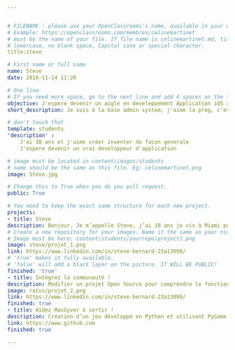 ```yaml
---


# FILENAME : please use your OpenClassrooms's name, available in your url.
# Example: https://openclassrooms.com/membres/celinemartinet
# must be the name of your file. If file name is celinemartinet.md, title is celinemartinet.
# lowercase, no blank space, Capital case or special character.
title:steve

# First name or full name
name: Steve
date: 2018-11-14 11:20

# One line.
# If you need more space, go to the next line and add 4 spaces on the left, as in 'description'.
objective: J'espere devenir un aigle en develeppement Application iOS afin d'etre à mon compte plus tard
short_description: Je suis à la base admin system, j'aime la prog, c'est la raison pour laquelle je me suis inscrit à cette formation de Dev iOS. Mes hobbies sont ma petite amie, le trading, le cinema, voyage.

# don't touch that
template: students
'description' :
    J'ai 38 ans et j'aime créer inventer de facon generale
    J'espere devenir un vrai developpeur d'application

# image must be located in content/images/students
# name should be the same as this file. Eg: celinemartinet.png
image: Steve.jpg

# Change this to True when you do you pull request.
public: True

# You need to keep the exact same structure for each new project.
projects:
- title: Steve
description: Bonjour, Je m’appelle Steve, j’ai 38 ans je vis à Miami pendant la durée de ma formation, c’est à dire 1an. 
# Create a new repository for your images. Name it the same as your nickname and profile picture.
# Image must be here: content/students/yourrepo/project1.png
image: steve/projet_1.png
link: https://www.linkedin.com/in/steve-bernard-23a13099/
# 'true' makes it fully available.
# 'false' will add a black layer on the picture. IT WILL BE PUBLIC!
finished: 'true'
- title: Intégrez la communauté !
description: Modifier un projet Open Source pour comprendre le fonctionnement de Git, de Github et des pull requests. 
image: ratus/projet_2.png
link: https://www.linkedin.com/in/steve-bernard-23a13099/
finished: true
- title: Aidez MacGyver à sortir !
description: Création d’un jeu développé en Python et utilisant PyGame.
link: https://www.github.com
finished: true

---
```


